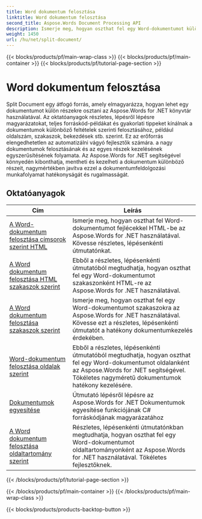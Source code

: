 ```yaml
---
title: Word dokumentum felosztása
linktitle: Word dokumentum felosztása
second_title: Aspose.Words Document Processing API
description: Ismerje meg, hogyan oszthat fel egy Word-dokumentumot külön részekre az Aspose.Words for .NET használatával. Ez az átfogó forrás részletes oktatóanyagokat, forráskód-példákat és gyakorlati tippeket kínál a dokumentumok különböző feltételek szerinti felosztásához.
weight: 1450
url: /hu/net/split-document/
---
```


{{< blocks/products/pf/main-wrap-class >}}
{{< blocks/products/pf/main-container >}}
{{< blocks/products/pf/tutorial-page-section >}}

# Word dokumentum felosztása

Split Document egy átfogó forrás, amely elmagyarázza, hogyan lehet egy dokumentumot külön részekre osztani az Aspose.Words for .NET könyvtár használatával. Az oktatóanyagok részletes, lépésről lépésre magyarázatokat, teljes forráskód-példákat és gyakorlati tippeket kínálnak a dokumentumok különböző feltételek szerinti felosztásához, például oldalszám, szakaszok, bekezdések stb. szerint. Ez az erőforrás elengedhetetlen az automatizálni vágyó fejlesztők számára. a nagy dokumentumok felosztásának és az egyes részek kezelésének egyszerűsítésének folyamata. Az Aspose.Words for .NET segítségével könnyedén kibonthatja, mentheti és kezelheti a dokumentum különböző részeit, nagymértékben javítva ezzel a dokumentumfeldolgozási munkafolyamat hatékonyságát és rugalmasságát.

 ## Oktatóanyagok
| Cím | Leírás |
| --- | --- |
| [A Word-dokumentum felosztása címsorok szerint HTML](./by-headings-html/) | Ismerje meg, hogyan oszthat fel Word-dokumentumot fejlécekkel HTML-be az Aspose.Words for .NET használatával. Kövesse részletes, lépésenkénti útmutatónkat. |
| [A Word dokumentum felosztása HTML szakaszok szerint](./by-sections-html/) | Ebből a részletes, lépésenkénti útmutatóból megtudhatja, hogyan oszthat fel egy Word-dokumentumot szakaszonként HTML-re az Aspose.Words for .NET használatával. |
| [A Word dokumentum felosztása szakaszok szerint](./by-sections/) | Ismerje meg, hogyan oszthat fel egy Word-dokumentumot szakaszokra az Aspose.Words for .NET használatával. Kövesse ezt a részletes, lépésenkénti útmutatót a hatékony dokumentumkezelés érdekében. |
| [Word-dokumentum felosztása oldalak szerint](./page-by-page/) | Ebből a részletes, lépésenkénti útmutatóból megtudhatja, hogyan oszthat fel egy Word-dokumentumot oldalanként az Aspose.Words for .NET segítségével. Tökéletes nagyméretű dokumentumok hatékony kezelésére. |
| [Dokumentumok egyesítése](./merge-documents/) | Útmutató lépésről lépésre az Aspose.Words for .NET Dokumentumok egyesítése funkciójának C# forráskódjának magyarázatához |
| [A Word dokumentum felosztása oldaltartomány szerint](./by-page-range/) | Részletes, lépésenkénti útmutatónkban megtudhatja, hogyan oszthat fel egy Word-dokumentumot oldaltartományonként az Aspose.Words for .NET használatával. Tökéletes fejlesztőknek. |
{{< /blocks/products/pf/tutorial-page-section >}}

{{< /blocks/products/pf/main-container >}}
{{< /blocks/products/pf/main-wrap-class >}}

{{< blocks/products/products-backtop-button >}}
